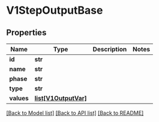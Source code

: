 # V1StepOutputBase

## Properties
Name | Type | Description | Notes
------------ | ------------- | ------------- | -------------
**id** | **str** |  | 
**name** | **str** |  | 
**phase** | **str** |  | 
**type** | **str** |  | 
**values** | [**list[V1OutputVar]**](V1OutputVar.md) |  | 

[[Back to Model list]](../README.md#documentation-for-models) [[Back to API list]](../README.md#documentation-for-api-endpoints) [[Back to README]](../README.md)

